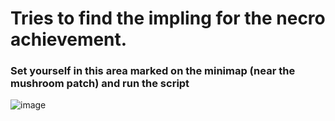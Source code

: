 # Tries to find the impling for the necro achievement.
### Set yourself in this area marked on the minimap (near the mushroom patch) and run the script
![image](https://github.com/user-attachments/assets/9b0c41e6-0e5f-4b07-a332-38330b128577)
